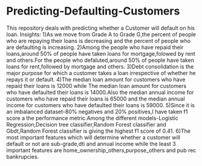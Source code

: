 # Predicting-Defaulting-Customers
This repository deals with predicting whether a Customer will default on his loan.
Insights:
1)As we move from Grade A to Grade G,the percent of people who are repaying their loans is decreasing and the percent of people who are defaulting is increasing.
2)Among the people who have repaid their loans,around 50% of people have taken loans for mortgage,folowed by rent and others.For the people who defaluted,around 50% of people have taken loans for rent,followed by mortgage and others.
3)Debt consolidation is the major purpose for which a customer takes a loan irrespective of whether he repays it or default.
4)The median loan amount for customers who have repaid their loans is 12000 while The median loan amount for customers who have defaulted their loans is 14000.Also the median annual income for customers who have repaid their loans is 65000 and the median annual income for customers who have defaulted their loans is 59000.
5)Since it is an imbalanced dataset-80% negatives and 20% positives,I have taken f1 score a the performance metric.Among the different models-Logistic Regression,Decision tree classifier,Random Forest classifier and Gbdt,Random Forest classifier is giving the highest f1 score of 0.41.
6)The most important features which will determine whether a customer will default or not are sub-grade,dti and annual income while the least 3 important features are home_ownership_others,purpose_others and pub rec bankrupcies.
